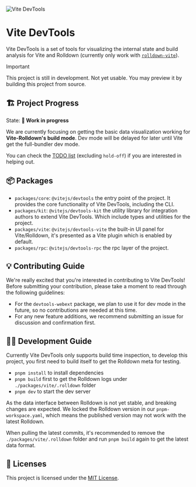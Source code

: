 ![Vite DevTools](https://github.com/user-attachments/assets/ac930792-ba80-4eb3-9121-66fcd59dc2a8)

# Vite DevTools

Vite DevTools is a set of tools for visualizing the internal state and build analysis for Vite and Rolldown (currently only work with [`rolldown-vite`](https://github.com/vitejs/rolldown-vite)).

> [!IMPORTANT]
> This project is still in development. Not yet usable. You may preview it by building this project from source.

## 🏗️ Project Progress

State: **🚧 Work in progress**

We are currently focusing on getting the basic data visualization working for **Vite-Rolldown's build mode**. Dev mode will be delayed for later until Vite get the full-bundler dev mode.

You can check the [TODO list](https://github.com/vitejs/devtools/issues/9) (excluding `hold-off`) if you are interested in helping out.

## 📦 Packages

- `packages/core`: `@vitejs/devtools` the entry point of the project. It provides the core functionality of Vite DevTools, including the CLI.
- `packages/kit`: `@vitejs/devtools-kit` the utility library for integration authors to extend Vite DevTools. Which include types and utilities for the project.
- `packages/vite`: `@vitejs/devtools-vite` the built-in UI panel for Vite/Rolldown, it's presented as a Vite plugin which is enabled by default.
- `packages/rpc`: `@vitejs/devtools-rpc` the rpc layer of the project.

## 💡 Contributing Guide

We're really excited that you're interested in contributing to Vite DevTools! Before submitting your contribution, please take a moment to read through the following guidelines:

- For the `devtools-webext` package, we plan to use it for dev mode in the future, so no contributions are needed at this time.
- For any new feature additions, we recommend submitting an issue for discussion and confirmation first.

## 🧑‍💻 Development Guide

Currently Vite DevTools only supports build time inspection, to develop this project, you first need to build itself to get the Rolldown meta for testing.

- `pnpm install` to install dependencies
- `pnpm build` first to get the Rolldown logs under `./packages/vite/.rolldown` folder
- `pnpm dev` to start the dev server

As the data interface between Rolldown is not yet stable, and breaking changes are expected. We locked the Rolldown version in our `pnpm-workspace.yaml`, which means the published version may not work with the latest Rolldown.

When pulling the latest commits, it's recommended to remove the `./packages/vite/.rolldown` folder and run `pnpm build` again to get the latest data format.

## 📄 Licenses

This project is licensed under the [MIT License](LICENSE).

